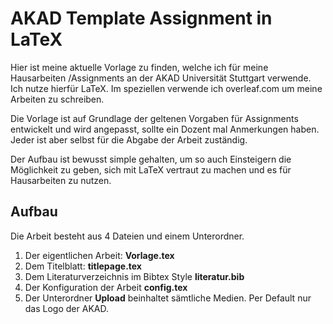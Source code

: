 # AKAD Template Assignment in LaTeX

Hier ist meine aktuelle Vorlage zu finden, welche ich für meine Hausarbeiten /Assignments an der AKAD Universität Stuttgart verwende. Ich nutze hierfür LaTeX. Im speziellen verwende ich overleaf.com um meine Arbeiten zu schreiben.

Die Vorlage ist auf Grundlage der geltenen Vorgaben für Assignments entwickelt und wird angepasst, sollte ein Dozent mal Anmerkungen haben. Jeder ist aber selbst für die Abgabe der Arbeit zuständig. 

Der Aufbau ist bewusst simple gehalten, um so auch Einsteigern die Möglichkeit zu geben, sich mit LaTeX vertraut zu machen und es für Hausarbeiten zu nutzen. 

## Aufbau 
Die Arbeit besteht aus 4 Dateien und einem Unterordner. 

1. Der eigentlichen Arbeit: **Vorlage.tex**
2. Dem Titelblatt: **titlepage.tex**
3. Dem Literaturverzeichnis im Bibtex Style **literatur.bib**
4. Der Konfiguration der Arbeit **config.tex**
5. Der Unterordner **Upload** beinhaltet sämtliche Medien. Per Default nur das Logo der AKAD. 


